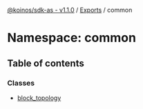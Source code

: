 [@koinos/sdk-as - v1.1.0](../README.md) / [Exports](../modules.md) / common

# Namespace: common

## Table of contents

### Classes

- [block\_topology](../classes/common.block_topology.md)
